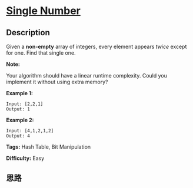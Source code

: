# [Single Number][title]

## Description

Given a **non-empty**  array of integers, every element appears _twice_ except
for one. Find that single one.

**Note:**

Your algorithm should have a linear runtime complexity. Could you implement it
without using extra memory?

**Example 1:**
            Input: [2,2,1]    Output: 1    

**Example 2:**
            Input: [4,1,2,1,2]    Output: 4    


**Tags:** Hash Table, Bit Manipulation

**Difficulty:** Easy

## 思路

[title]: https://leetcode.com/problems/single-number
